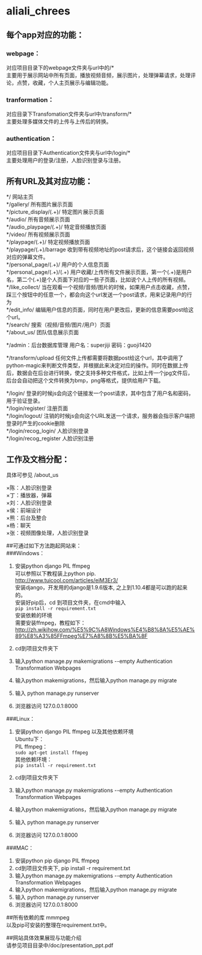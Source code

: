 # aliali_chrees  

## 每个app对应的功能：  
  
### webpage：  
对应项目目录下的webpage文件夹与url中的/*  
主要用于展示网站中所有页面，播放视频音频，展示图片，处理弹幕请求，处理评论，点赞，收藏，个人主页展示与编辑功能。  
### tranformation：  
对应目录下Transfomation文件夹与url中/transform/*  
主要处理多媒体文件的上传与上传后的转换。
### authentication：  
对应项目目录下Authentication文件夹与url中/login/*  
主要处理用户的登录/注册，人脸识别登录与注册。  

  
## 所有URL及其对应功能：  
*/  网站主页  
*/gallery/  所有图片展示页面  
*/picture_display/(.+)/  特定图片展示页面  
*/audio/  所有音频展示页面  
*/audio_playpage/(.+)/  特定音频播放页面  
*/video/  所有视频展示页面   
*/playpage/(.+)/  特定视频播放页面  
*/playpage/(.+)/barrage  收到带有视频地址的post请求后，这个链接会返回视频对应的弹幕文件。  
*/personal_page/(.+)/   用户的个人信息页面  
*/personal_page/(.+)/(.+) 用户收藏/上传所有文件展示页面，第一个(.+)是用户名，第二个(.+)是个人页面下对应的一些子页面，比如说个人上传的所有视频。 
*/like_collect/  当在观看一个视频/音频/图片的时候，如果用户点击收藏，点赞，踩三个按钮中的任意一个，都会向这个url发送一个post请求，用来记录用户的行为  
*/edit_info/  编辑用户信息的页面，同时在用户更改后，更新的信息需要post给这个url。  
*/search/  搜索（视频/音频/图片/用户）页面  
*/about_us/  团队信息展示页面  
  
*/admin：后台数据库管理 用户名：superjiji 密码：guoji1420  
  
*/transform/upload   任何文件上传都需要将数据post给这个url，其中调用了python-magic来判断文件类型，并根据此来决定对应的操作。同时在数据上传后，数据会在后台进行转换，使之支持多种文件格式，比如上传一个jpg文件后，后台会自动把这个文件转换为bmp，png等格式，提供给用户下载。   
  
*/login/ 登录的时候js会向这个链接发一个post请求，其中包含了用户名和密码，用于验证登录。  
*/login/register/  注册页面  
*/login/logout/  注销的时候js会向这个URL发送一个请求，服务器会指示客户端把登录时产生的cookie删除  
*/login/recog_login/  人脸识别登录  
*/login/recog_register  人脸识别注册  
  
  
## 工作及文档分配：  
具体可参见 /about_us  
  
×陈：人脸识别登录  
×丁：播放器，弹幕  
×刘：人脸识别登录  
×侯：前端设计  
×熊：后台及整合  
×杨：聊天  
×张：视频图像处理，人脸识别登录  


##可通过如下方法跑起网站来：  
###Ｗindows：  
1. 安装python django PIL ffmpeg  
可以参照以下教程装上python pip.  
http://www.tuicool.com/articles/eiM3Er3/  
安装django，开发用的django是1.9.6版本, 之上到1.10.4都是可以跑的起来的。  
安装好pip后，cd 到项目文件夹，在cmd中输入  
`pip install -r requirement.txt`  
安装依赖的环境  
需要安装ffmpeg，教程如下：  
http://zh.wikihow.com/%E5%9C%A8Windows%E4%B8%8A%E5%AE%89%E8%A3%85FFmpeg%E7%A8%8B%E5%BA%8F  

2. cd到项目文件夹下  
3. 输入python manage.py makemigrations --empty Authentication Transformation Webpages  
4. 输入python makemigrations，然后输入python manage.py migrate  
5. 输入 python manage.py runserver  
6. 浏览器访问  127.0.0.1:8000  

###Linux：  
1. 安装python django PIL ffmpeg 以及其他依赖环境  
Ubuntu下：  
PIL ffmpeg：  
`sudo apt-get install ffmpeg `  
其他依赖环境：  
`pip install -r requirement.txt`  

2. cd到项目文件夹下  
3. 输入python manage.py makemigrations --empty Authentication Transformation Webpages  
4. 输入python makemigrations，然后输入python manage.py migrate  
5. 输入 python manage.py runserver  
6. 浏览器访问  127.0.0.1:8000  

###MAC：
1. 安装python pip django PIL ffmpeg  
2. cd到项目文件夹下, pip install -r requirement.txt  
3. 输入python manage.py makemigrations --empty Authentication Transformation Webpages  
4. 输入python makemigrations，然后输入python manage.py migrate
5. 输入 python manage.py runserver  
6. 浏览器访问  127.0.0.1:8000  

##所有依赖的库
mmmpeg  
以及pip可安装的整理在requirement.txt中。  

##网站具体效果展现与功能介绍  
请参见项目目录中/doc/presentation_ppt.pdf  

